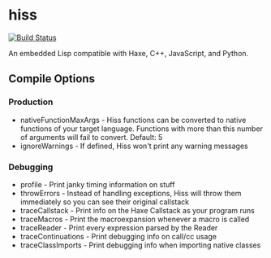 # hiss

[![Build Status](https://travis-ci.org/hissvn/hiss.svg?branch=master)](https://travis-ci.org/hissvn/hiss)

An embedded Lisp compatible with Haxe, C++, JavaScript, and Python.

## Compile Options

### Production

* nativeFunctionMaxArgs - Hiss functions can be converted to native functions of your target language. Functions with more than this number of arguments will fail to convert. Default: 5
* ignoreWarnings - If defined, Hiss won't print any warning messages

### Debugging

* profile - Print janky timing information on stuff
* throwErrors - Instead of handling exceptions, Hiss will throw them immediately so you can see their original callstack
* traceCallstack - Print info on the Haxe Callstack as your program runs
* traceMacros - Print the macroexpansion whenever a macro is called
* traceReader - Print every expression parsed by the Reader
* traceContinuations - Print debugging info on call/cc usage
* traceClassImports - Print debugging info when importing native classes